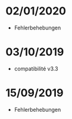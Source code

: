 # 02/01/2020

- Fehlerbehebungen

# 03/10/2019

- compatibilité v3.3

# 15/09/2019

- Fehlerbehebungen

